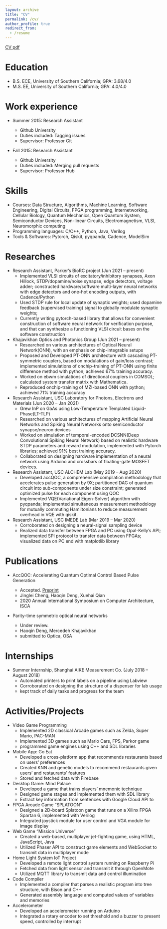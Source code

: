 ```yaml
---
layout: archive
title: "CV"
permalink: /cv/
author_profile: true
redirect_from:
  - /resume
---
```


[CV pdf](https://haoqindeng.github.io/images/cv.pdf)

Education
======
* B.S. ECE, University of Southern California; GPA: 3.68/4.0
* M.S. EE, University of Southern California; GPA: 4.0/4.0

Work experience
======
* Summer 2015: Research Assistant
  * Github University
  * Duties included: Tagging issues
  * Supervisor: Professor Git

* Fall 2015: Research Assistant
  * Github University
  * Duties included: Merging pull requests
  * Supervisor: Professor Hub
  
Skills
======
*	Courses: Data Structure, Algorithms, Machine Learning, Software Engineering, Digital Circuits, FPGA programming, Internetworking, Cellular Biology, Quantum Mechanics, Open Quantum System, Semiconductor Devices, Non-linear Circuits, Electromagnetism, VLSI, Neuromorphic computing
*	Programming languages: C/C++, Python, Java, Verilog
*	Tools & Softwares: Pytorch, Qiskit, pyqpanda, Cadence, ModelSim

Researches
======
* Research Assistant, Parker’s BioRC project	(Jun 2021 – present)
  * Implemented VLSI circuits of excitatory/inhibitory synapses, Axon Hillock, STDP/dopamine/noise synapse, edge detectors, voltage adder; constructed hardware/software multi-layer neural networks with edge detectors and one-hot encoding outputs, with Cadence/Python
  * Used STDP rule for local update of synaptic weights; used dopamine feedback (supervised training) signal to globally modulate synaptic weights;
  * Currently writing pytorch-based library that allows for convenient construction of software neural network for verification purpose, and that can synthesize a functioning VLSI circuit bases on the software construction
* Khajavikhan Optics and Photonics Group (Jun 2021 – present)
  * Researched on various architectures of Optical Neural Network(ONN), with an emphasis on chip-integrable setups
  * Proposed and Developed PT-ONN architecture with cascading PT-symmetric couplers, based on modulations of gain/loss contrast; implemented simulations of onchip-training of PT-ONN using finite difference method with python; achieved 67% training accuracy.
  * Worked on ebwm simulations of directional couplers in COMSOL; calculated system transfer matrix with Mathematica.
  * Reproduced onchip-training of MZI-based ONN with python; achieved 71% training accuracy 
* Research Assistant, USC Laboratory for Photons, Electrons and Materials	(Jun 2020 – Jan 2021)
  * Grew InP on GaAs using Low-Temperature Templated Liquid-Phase(LT-TLP)  
  * Researched on various architectures of mapping Artificial Neural Networks and Spiking Neural Networks onto semiconductor synapse/neuron devices
  * Worked on simulation of temporal-encoded DCSNN(Deep Convolutional Spiking Neural Network) based on realistic hardware STDP parameters and reward modulation, implemented with Pytorch libraries; achieved 91% best training accuracy.
  * Collaborated on designing hardware implementation of a neural network using Arduino and crossbars of floating-gate MOSFET devices.
* Research Assistant, USC ALCHEM Lab	(May 2019 – Aug 2020)
  * Developed accQOC, a comprehensive compilation methodology that accelerates pulse generation by 9X; partitioned DAG of quantum circuit into sub-components under size constraint; generated optimized pulse for each component using QOC 
  * Implemented VQE(Variational Eigen-Solver) algorithm with pyqpanda; implemented simultaneous measurement methodology for mutually commuting Hamiltonians to reduce measurement overhead in VQE with qiskit.
* Research Assistant, USC IMEDE Lab	(Mar 2019 – Mar 2020)
  * Corroborated on designing a neural-signal sampling device
  * Realized data transfer between FPGA and PC using Opal-Kelly’s API; implemented SPI protocol to transfer data between FPGAs; visualized data on PC end with matplotlib library


Publications
======
* AccQOC: Accelerating Quantum Optimal Control Based Pulse Generation
  *	Accepted. [Preprint](https://arxiv.org/abs/2003.00376)
  *	Jinglei Cheng, Haoqin Deng, Xuehai Qian
  *	2020 Annual International Symposium on Computer Architecture, ISCA

* Parity-time symmetric optical neural networks 
  *	Under review.
  *	Haoqin Deng, Mercedeh Khajavikhan
  *	submitted to Optica, OSA

Internships
======

* Summer Internship, Shanghai AIKE Measurement Co. (July 2018 – August 2018)
  *	Automated printers to print labels on a pipeline using Labview
  *	Corroborated on designing the structure of a dispenser for lab usage
  *	kept track of daily tasks and progress for the team

Activities/Projects
======

* Video Game Programming	
  *	Implemented 2D classical Arcade games such as Zelda, Super Mario, PAC-MAN
  *	Implemented 3D games such as Mario Cars, FPS, Parkor game
  *	programmed game engines using C++ and SDL libraries
* Mobile App: Go Eat
  *	Developed a cross-platform app that recommends restaurants based on users’ preferences
  *	Created KNN and genetic models to recommend restaurants given users’ and restaurants’ features
  *	Stored and fetched data with Firebase
* Desktop Game: Mind Palace
  *	Developed a game that trains players’ mnemonic technique
  *	Designed game stages and implemented them with SDL library 
  *	Extract key information from sentences with Google Cloud API to
* FPGA Arcade Game “SPLATOON”
  *	Designed a 2D-board Splatoon game that runs on a Xilinx FPGA Spartan 6, implemented with Verilog
  *	Integrated joystick module for user control and VGA module for image display 
* Web Game “Mission Universe”
  *	Created a web-based, multiplayer jet-fighting game, using HTML, JavaScript, Java
  *	Utilized Phaser API to construct game elements and WebSocket to transmit data in multiplayer mode
* Home Light System IoT Project
  *	Developed a remote light control system running on Raspberry Pi
  *	Fetched data from light sensor and transmit it through OpenMote
  *	Utilized MQTT library to transmit data and control illumination
* Code Compiler
  *	Implemented a compiler that parses a realistic program into tree structure, with Bison and C++
  *	Generated assembly language and computed values of variables and memories
* Accelerometer
  *	Developed an accelerometer running on Arduino
  *	Integrated a rotary encoder to set threshold and a buzzer to present speed, controlled by interrupt